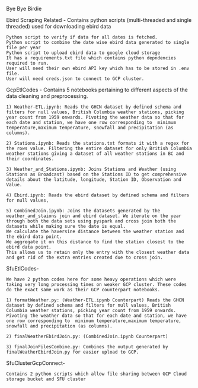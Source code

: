 Bye Bye Birdie 


Ebird Scraping Related -
	Contains python scripts (multi-threaded and single threaded) used for downloading ebird data 
	
	Python script to verify if data for all dates is fetched.
	Python script to combine the date wise ebird data generated to single file per year
	Python script to upload ebird data to google cloud storage
	It has a requirements.txt file which contains python depndencies required to run.
	User will need their own ebird API key which has to be stored in .env file.
	User will need creds.json to connect to GCP cluster.



GcpEtlCodes -
	Contains 5 notebooks pertaining to different aspects of the data cleaning and preprocessing. 
	
	1) Weather-ETL.ipynb: Reads the GHCN dataset by defined schema and filters for null values, British Columbia weather stations, picking year count from 1959 onwards. Pivoting the weather data so that for each date and station, we have one row corresponding to  minimum temperature,maximum temperature, snowfall and precipitation (as columns).

	2) Stations.ipynb: Reads the stations.txt formats it with a regex for the rows value. Filtering the entire dataset for only British Columbia weather stations giving a dataset of all weather stations in BC and their coordinates. 

	3) Weather_and_Stations.ipynb: Joins Stations and Weather (using Stations as Broadcast) based on the Stations ID to get comprehensive details about the latitude, longitude, Station ID, Observation and Value.

	4) Ebird.ipynb: Reads the ebird dataset by defined schema and filters for null values,

	5) CombinedJoin.ipynb: Joins the datasets generated by the weather_and_staions join and ebird dataset. We iterate on the year through both the data sets using pyspark and cross join both the datasets while making sure the date is equal.
	We calculate the haversine distance between the weather station and the ebird data point.
	We aggregate it on this distance to find the station closest to the ebird data point. 
	This allows us to retain only the entry with the closest weather data and get rid of the extra entries created due to cross join. 


SfuEtlCodes-
	
	We have 2 python codes here for some heavy operations which were taking very long processing times on weaker GCP cluster. These codes do the exact same work as their GCP counterpart notebooks.

	1) formatWeather.py: (Weather-ETL.ipynb Counterpart) Reads the GHCN dataset by defined schema and filters for null values, British Columbia weather stations, picking year count from 1959 onwards. Pivoting the weather data so that for each date and station, we have one row corresponding to  minimum temperature,maximum temperature, snowfall and precipitation (as columns).

	2) finalWeatherEbirdJoin.py: (CombinedJoin.ipynb Counterpart)

	3) finalJoinFilesCombine.py: Combines the output generated by finalWeatherEbirdJoin.py for easier upload to GCP.


SfuClusterGcpConnect-

	Contains 2 python scripts which allow file sharing between GCP Cloud storage bucket and SFU cluster